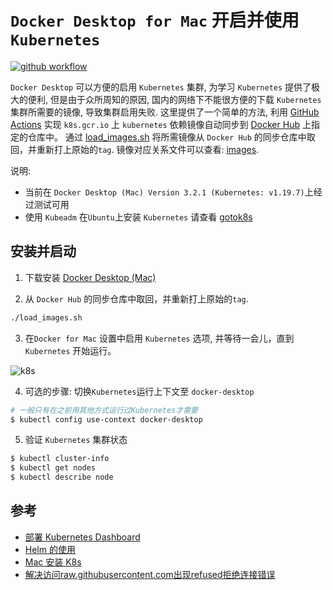 # `Docker Desktop for Mac` 开启并使用 `Kubernetes`

[![github workflow](https://github.com/maguowei/k8s-docker-desktop-for-mac/workflows/k8s%20image%20sync/badge.svg)](https://github.com/maguowei/k8s-docker-desktop-for-mac/actions)

`Docker Desktop` 可以方便的启用 `Kubernetes` 集群, 为学习 `Kubernetes` 提供了极大的便利, 但是由于众所周知的原因, 国内的网络下不能很方便的下载 `Kubernetes` 集群所需要的镜像, 导致集群启用失败. 这里提供了一个简单的方法, 利用 [GitHub Actions](https://developer.github.com/actions/creating-github-actions/) 实现 `k8s.gcr.io` 上 `kubernetes` 依赖镜像自动同步到 [Docker Hub](https://hub.docker.com/) 上指定的仓库中。 通过 [load_images.sh](./load_images.sh) 将所需镜像从 `Docker Hub` 的同步仓库中取回，并重新打上原始的`tag`. 镜像对应关系文件可以查看: [images](./images).

说明:

- 当前在 `Docker Desktop (Mac) Version 3.2.1 (Kubernetes: v1.19.7)`上经过测试可用
- 使用 `Kubeadm` 在`Ubuntu`上安装 `Kubernetes` 请查看 [gotok8s](https://github.com/maguowei/gotok8s)

## 安装并启动

1. 下载安装 [Docker Desktop (Mac)](https://desktop.docker.com/mac/stable/Docker.dmg)

2. 从 `Docker Hub` 的同步仓库中取回，并重新打上原始的`tag`.

```bash
./load_images.sh
```

3. 在`Docker for Mac` 设置中启用 `Kubernetes` 选项, 并等待一会儿，直到 `Kubernetes` 开始运行。

![k8s](./image/k8s.png)

4. 可选的步骤: 切换`Kubernetes`运行上下文至 `docker-desktop`

```bash
# 一般只有在之前用其他方式运行过Kubernetes才需要
$ kubectl config use-context docker-desktop
```

5. 验证 `Kubernetes` 集群状态

```bash
$ kubectl cluster-info
$ kubectl get nodes
$ kubectl describe node
```

## 参考

- [部署 Kubernetes Dashboard](https://github.com/maguowei/k8s-cookbook#%E9%83%A8%E7%BD%B2-kubernetes-dashboard)
- [Helm 的使用](https://github.com/maguowei/k8s-cookbook#helm)
- [Mac 安装 K8s](https://www.jianshu.com/p/da56b87ddf18)
- [解决访问raw.githubusercontent.com出现refused拒绝连接错误](https://blog.searchinfogo.com/2021/01/27/github-connection-refused/)
